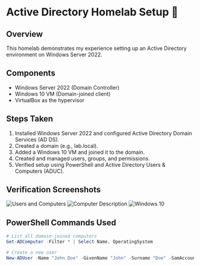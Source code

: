 # Active Directory Homelab Setup 🚀

## Overview
This homelab demonstrates my experience setting up an Active Directory environment on Windows Server 2022.

## Components
- Windows Server 2022 (Domain Controller)
- Windows 10 VM (Domain-joined client)
- VirtualBox as the hypervisor

## Steps Taken
1. Installed Windows Server 2022 and configured Active Directory Domain Services (AD DS).
2. Created a domain (e.g., lab.local).
3. Added a Windows 10 VM and joined it to the domain.
4. Created and managed users, groups, and permissions.
5. Verified setup using PowerShell and Active Directory Users & Computers (ADUC).

## Verification Screenshots
![Users and Computers](images/Users%20and%20Computers.png) 
![Computer Description](images/Computer%20Description.png)
![Windows 10](images/Windows%2010.png)

## PowerShell Commands Used
```powershell
# List all domain-joined computers
Get-ADComputer -Filter * | Select Name, OperatingSystem

# Create a new user
New-ADUser -Name "John Doe" -GivenName "John" -Surname "Doe" -SamAccountName "jdoe" -UserPrincipalName "jdoe@lab.local" -Path "CN=Users,DC=lab,DC=local" -AccountPassword (ConvertTo-SecureString "P@ssw0rd" -AsPlainText -Force) -Enabled $true
